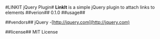 #LINKIT jQuery Plugin#
**LinkIt** is a simple jQuery plugin to attach links to elements
##verion##
0.1.0
##usage##

##vendors##
jQuery -[http://jquery.com](http://jquery.com)

##license##
MIT License